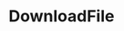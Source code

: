 # DownloadFile

<include repo_url="https://github.com/foliant-docs/foliantcontrib.downloadfile.git" path="README.md" nohead="true" sethead="2"></include>
